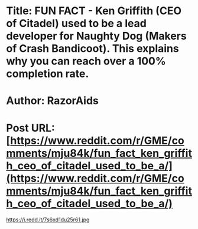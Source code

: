 # Title: FUN FACT - Ken Griffith (CEO of Citadel) used to be a lead developer for Naughty Dog (Makers of Crash Bandicoot). This explains why you can reach over a 100% completion rate.
# Author: RazorAids
# Post URL: [https://www.reddit.com/r/GME/comments/mju84k/fun_fact_ken_griffith_ceo_of_citadel_used_to_be_a/](https://www.reddit.com/r/GME/comments/mju84k/fun_fact_ken_griffith_ceo_of_citadel_used_to_be_a/)


https://i.redd.it/7s6xd1du25r61.jpg